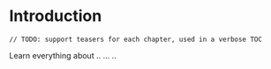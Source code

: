 # Introduction

    // TODO: support teasers for each chapter, used in a verbose TOC

Learn everything about .. ... ..
